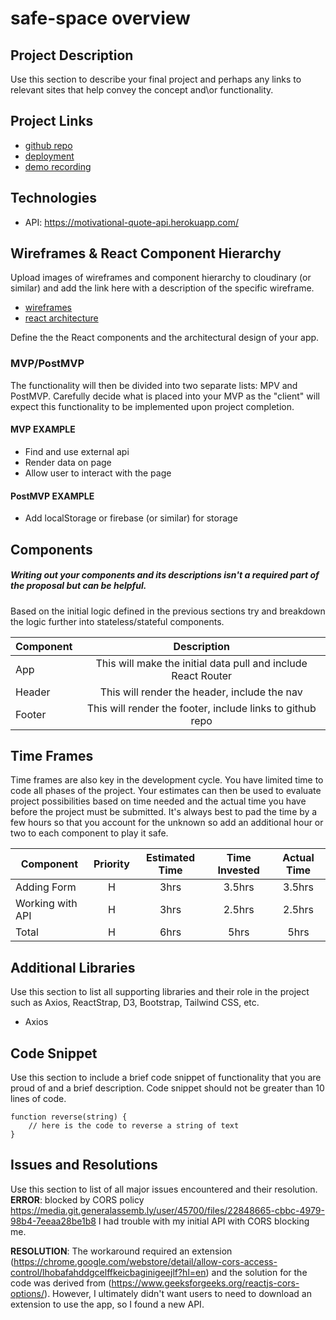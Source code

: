 # safe-space overview

## Project Description

Use this section to describe your final project and perhaps any links to relevant sites that help convey the concept and\or functionality.

## Project Links

- [github repo]()
- [deployment]()
- [demo recording]()

## Technologies
- API: https://motivational-quote-api.herokuapp.com/

## Wireframes & React Component Hierarchy

Upload images of wireframes and component hierarchy to cloudinary (or similar) and add the link here with a description of the specific wireframe.

- [wireframes]()
- [react architecture]()

Define the the React components and the architectural design of your app.

### MVP/PostMVP

The functionality will then be divided into two separate lists: MPV and PostMVP.  Carefully decide what is placed into your MVP as the "client" will expect this functionality to be implemented upon project completion.  

#### MVP EXAMPLE
- Find and use external api 
- Render data on page 
- Allow user to interact with the page

#### PostMVP EXAMPLE

- Add localStorage or firebase (or similar) for storage

## Components
##### Writing out your components and its descriptions isn't a required part of the proposal but can be helpful.

Based on the initial logic defined in the previous sections try and breakdown the logic further into stateless/stateful components. 

| Component | Description | 
| --- | :---: |  
| App | This will make the initial data pull and include React Router| 
| Header | This will render the header, include the nav | 
| Footer | This will render the footer, include links to github repo | 

## Time Frames

Time frames are also key in the development cycle.  You have limited time to code all phases of the project.  Your estimates can then be used to evaluate project possibilities based on time needed and the actual time you have before the project must be submitted. It's always best to pad the time by a few hours so that you account for the unknown so add an additional hour or two to each component to play it safe. 

| Component | Priority | Estimated Time | Time Invested | Actual Time |
| --- | :---: |  :---: | :---: | :---: |
| Adding Form | H | 3hrs| 3.5hrs | 3.5hrs |
| Working with API | H | 3hrs| 2.5hrs | 2.5hrs |
| Total | H | 6hrs| 5hrs | 5hrs |

## Additional Libraries
 Use this section to list all supporting libraries and their role in the project such as Axios, ReactStrap, D3, Bootstrap, Tailwind CSS, etc. 
 - Axios

## Code Snippet

Use this section to include a brief code snippet of functionality that you are proud of and a brief description.  Code snippet should not be greater than 10 lines of code. 

```
function reverse(string) {
	// here is the code to reverse a string of text
}
```

## Issues and Resolutions
 Use this section to list of all major issues encountered and their resolution.
**ERROR**: blocked by CORS policy
https://media.git.generalassemb.ly/user/45700/files/22848665-cbbc-4979-98b4-7eeaa28be1b8
I had trouble with my initial API with CORS blocking me.

**RESOLUTION**:  The workaround required an extension (https://chrome.google.com/webstore/detail/allow-cors-access-control/lhobafahddgcelffkeicbaginigeejlf?hl=en) and the solution for the code was derived from (https://www.geeksforgeeks.org/reactjs-cors-options/). However, I ultimately didn't want users to need to download an extension to use the app, so I found a new API.
